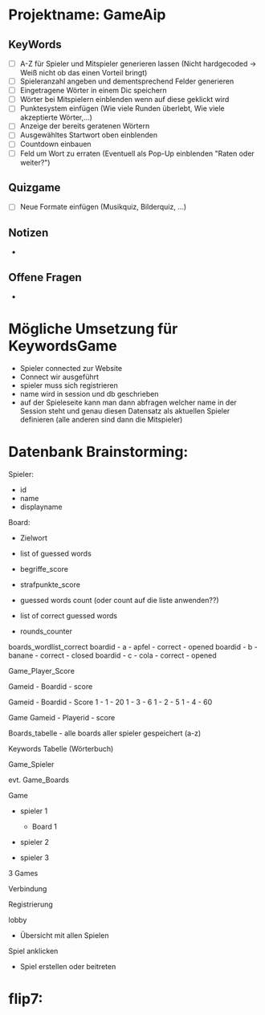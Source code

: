 # Projektname: GameAip

## KeyWords
- [ ] A-Z für Spieler und Mitspieler generieren lassen (Nicht hardgecoded -> Weiß nicht ob das einen Vorteil bringt)
- [ ] Spieleranzahl angeben und dementsprechend Felder generieren
- [ ] Eingetragene Wörter in einem Dic speichern
- [ ] Wörter bei Mitspielern einblenden wenn auf diese geklickt wird
- [ ] Punktesystem einfügen (Wie viele Runden überlebt, Wie viele akzeptierte Wörter,...)
- [ ] Anzeige der bereits geratenen Wörtern
- [ ] Ausgewähltes Startwort oben einblenden
- [ ] Countdown einbauen
- [ ] Feld um Wort zu erraten (Eventuell als Pop-Up einblenden "Raten oder weiter?")

## Quizgame
- [ ] Neue Formate einfügen (Musikquiz, Bilderquiz, ...)


## Notizen
- 

## Offene Fragen
- 


# Mögliche Umsetzung für KeywordsGame

- Spieler connected zur Website
- Connect wir ausgeführt
- spieler muss sich registrieren
- name wird in session und db geschrieben
- auf der Spieleseite kann man dann abfragen welcher name in der Session steht und genau diesen Datensatz als 
  aktuellen Spieler definieren (alle anderen sind dann die Mitspieler)


# Datenbank Brainstorming:

Spieler:
- id
- name
- displayname


Board:
- Zielwort

- list of guessed words

- begriffe_score
- strafpunkte_score
- guessed words count (oder count auf die liste anwenden??)
- list of correct guessed words
- rounds_counter






boards_wordlist_correct
boardid - a - apfel - correct - opened
boardid - b - banane - correct - closed
boardid - c - cola - correct - opened


Game_Player_Score


Gameid - Boardid - score         

Gameid - Boardid - Score
   1   -     1   -  20
   1   -     3   -  6
   1   -     2   -  5
   1   -     4   -  60





Game
Gameid - Playerid - score






Boards_tabelle - alle boards aller spieler gespeichert (a-z)

Keywords Tabelle (Wörterbuch)






Game_Spieler

evt. 
Game_Boards



Game
- spieler 1
    - Board 1
   
- spieler 2
- spieler 3




3 Games

Verbindung

Registrierung

lobby
  - Übersicht mit allen Spielen

Spiel anklicken
  - Spiel erstellen oder beitreten







# flip7:

